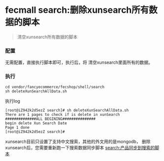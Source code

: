fecmall search:删除xunsearch所有数据的脚本
=========================

> 清空xunsearch所有数据的脚本


### 配置

无需配置，直接执行脚本即可，执行后，将
清空xunsearch里面所有的数据。


### 执行

```
cd vendor/fancyecommerce/fecshop/shell/search
sh deleteXunSearchAllData.sh
```


执行log

```
[root@iZ942k2d5ezZ search]# sh deleteXunSearchAllData.sh 
There are 1 pages to check if is delete in xunSearch
##############ALL BEGINING###############
begin delete Xun Search Date 
Page 1 done
[root@iZ942k2d5ezZ search]# 
```

xunsearch目前只设置了支持中文搜索，其他的外文用的是mongodb，
删除xunsearch后，您需要重新跑一下搜索数据同步脚本
[search:产品同步到搜索的脚本](fecshop-console-search-sync.md)


